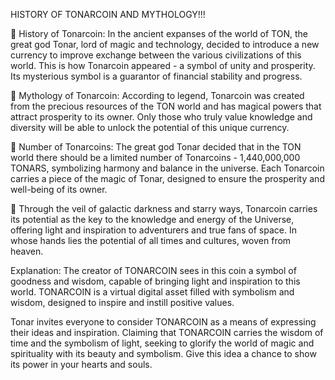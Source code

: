 HISTORY OF TONARCOIN AND MYTHOLOGY!!!

🌟 History of Tonarcoin:
In the ancient expanses of the world of TON, the great god Tonar, lord of magic and technology, decided to introduce a new currency to improve exchange between the various civilizations of this world.  This is how Tonarcoin appeared - a symbol of unity and prosperity.  Its mysterious symbol is a guarantor of financial stability and progress.

🌌 Mythology of Tonarcoin:
According to legend, Tonarcoin was created from the precious resources of the TON world and has magical powers that attract prosperity to its owner.  Only those who truly value knowledge and diversity will be able to unlock the potential of this unique currency.

💫 Number of Tonarcoins:
The great god Tonar decided that in the TON world there should be a limited number of Tonarcoins - 1,440,000,000 TONARS, symbolizing harmony and balance in the universe.  Each Tonarcoin carries a piece of the magic of Tonar, designed to ensure the prosperity and well-being of its owner.

🚀 Through the veil of galactic darkness and starry ways, Tonarcoin carries its potential as the key to the knowledge and energy of the Universe, offering light and inspiration to adventurers and true fans of space.  In whose hands lies the potential of all times and cultures, woven from heaven.

Explanation:
The creator of TONARCOIN sees in this coin a symbol of goodness and wisdom, capable of bringing light and inspiration to this world. TONARCOIN is a virtual digital asset filled with symbolism and wisdom, designed to inspire and instill positive values.

Tonar invites everyone to consider TONARCOIN as a means of expressing their ideas and inspiration.  Claiming that TONARCOIN carries the wisdom of time and the symbolism of light, seeking to glorify the world of magic and spirituality with its beauty and symbolism.  Give this idea a chance to show its power in your hearts and souls.
